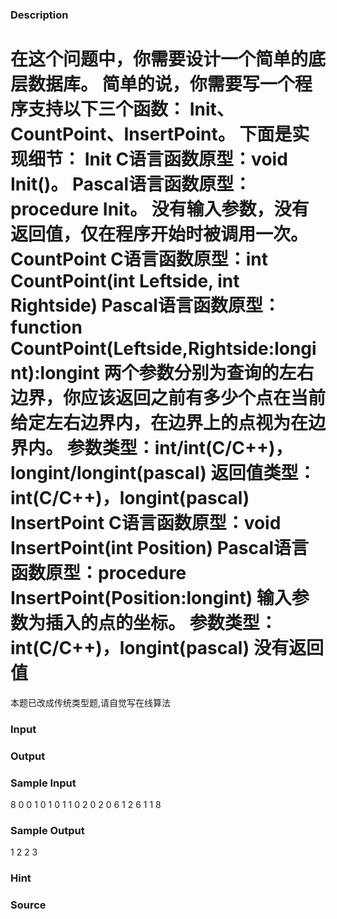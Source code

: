 
### Description
在这个问题中，你需要设计一个简单的底层数据库。
简单的说，你需要写一个程序支持以下三个函数：
Init、CountPoint、InsertPoint。
下面是实现细节：
Init
C语言函数原型：void Init()。
Pascal语言函数原型：procedure Init。
没有输入参数，没有返回值，仅在程序开始时被调用一次。
CountPoint
C语言函数原型：int CountPoint(int Leftside, int Rightside)
Pascal语言函数原型：function CountPoint(Leftside,Rightside:longint):longint
两个参数分别为查询的左右边界，你应该返回之前有多少个点在当前给定左右边界内，在边界上的点视为在边界内。
参数类型：int/int(C/C++)，longint/longint(pascal)
返回值类型：int(C/C++)，longint(pascal)
InsertPoint
C语言函数原型：void InsertPoint(int Position)
Pascal语言函数原型：procedure InsertPoint(Position:longint)
输入参数为插入的点的坐标。
参数类型：int(C/C++)，longint(pascal)
没有返回值
================================================================
本题已改成传统类型题,请自觉写在线算法
### Input

### Output

### Sample Input
8
0 0
1 0 1
0 1
1 0 2
0 2
0 6
1 2 6
1 1 8

### Sample Output
1
2
2
3

### Hint

### Source

